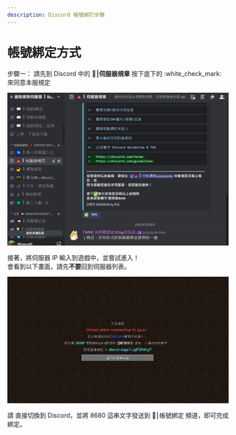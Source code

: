 ```yaml
---
description: Discord 帳號綁訂步驟
---
```


# 帳號綁定方式

步驟一： 請先到 Discord 中的 **🚨⎮伺服器規章** 按下底下的 :white\_check\_mark: 來同意本服規定

![](<../.gitbook/assets/image (1).png>)

接著，將伺服器 IP 輸入到遊戲中，並嘗試進入！\
會看到以下畫面，請先**不要**回到伺服器列表。

![](../.gitbook/assets/image.png)

請 直接切換到 Discord，並將 8680 這串文字發送到 🔐⎮帳號綁定 頻道，即可完成綁定。
